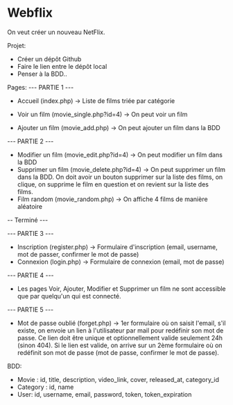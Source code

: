 # Webflix

On veut créer un nouveau NetFlix.

Projet:
- Créer un dépôt Github
- Faire le lien entre le dépôt local
- Penser à la BDD..

Pages:
--- PARTIE 1 ---
- Accueil (index.php) -> Liste de films triée par catégorie

- Voir un film (movie_single.php?id=4) -> On peut voir un film
- Ajouter un film (movie_add.php) -> On peut ajouter un film dans la BDD

--- PARTIE 2 ---
- Modifier un film (movie_edit.php?id=4) -> On peut modifier un film dans la BDD
- Supprimer un film (movie_delete.php?id=4) -> On peut supprimer un film dans la BDD. On doit avoir un bouton supprimer sur la liste des films, on clique, on supprime le film en question et on revient sur la liste des films.
- Film random (movie_random.php) -> On affiche 4 films de manière aléatoire

-- Terminé --- 

--- PARTIE 3 ---
- Inscription (register.php) -> Formulaire d'inscription (email, username, mot de passer, confirmer le mot de passe)
- Connexion (login.php) -> Formulaire de connexion (email, mot de passe)

--- PARTIE 4 ---
- Les pages Voir, Ajouter, Modifier et Supprimer un film ne sont accessible que par quelqu'un qui est connecté.

--- PARTIE 5 ---
- Mot de passe oublié (forget.php) -> 1er formulaire où on saisit l'email, s'il existe, on envoie un lien à l'utilisateur par mail pour redéfinir son mot de passe. Ce lien doit être unique et optionnellement valide seulement 24h (sinon 404). Si le lien est valide, on arrive sur un 2ème formulaire où on redéfinit son mot de passe (mot de passe, confirmer le mot de passe).

BDD:
- Movie : id, title, description, video_link, cover, released_at, category_id
- Category : id, name
- User: id, username, email, password, token, token_expiration

